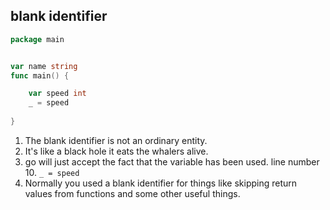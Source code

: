 ## blank identifier  
```go
package main


var name string
func main() {

	var speed int 
	_ = speed
	
}
```
1. The blank identifier is not an ordinary entity.  
1. It's like a black hole it eats the whalers alive.    
1. go will just accept the fact that the variable has been used. line number 10. `_ = speed`    
1. Normally you used a blank identifier for things like skipping return values from functions and some other useful things.  
